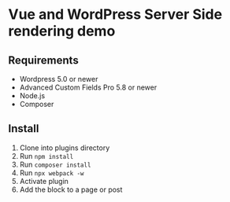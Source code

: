 # Vue and WordPress Server Side rendering demo

## Requirements

* Wordpress 5.0 or newer
* Advanced Custom Fields Pro 5.8 or newer
* Node.js
* Composer

## Install

1. Clone into plugins directory
2. Run `npm install`
3. Run `composer install`
4. Run `npx webpack -w`
5. Activate plugin
6. Add the block to a page or post
